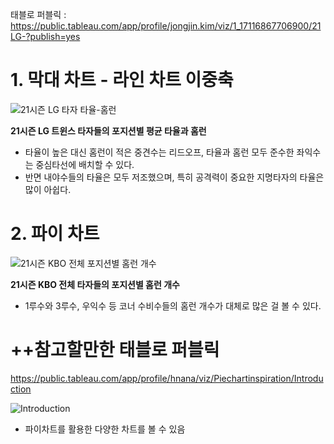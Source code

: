 태블로 퍼블릭 : https://public.tableau.com/app/profile/jongjin.kim/viz/1_17116867706900/21LG-?publish=yes

# 1. 막대 차트 - 라인 차트 이중축

![21시즌 LG 타자 타율-홈런](https://github.com/ToBeWithYouPopcorn/24-1-Visualization-Study/assets/154731662/45933ab9-4555-485c-bf39-cdd8bea87686)

**21시즌 LG 트윈스 타자들의 포지션별 평균 타율과 홈런**
- 타율이 높은 대신 홈런이 적은 중견수는 리드오프, 타율과 홈런 모두 준수한 좌익수는 중심타선에 배치할 수 있다.
- 반면 내야수들의 타율은 모두 저조했으며, 특히 공격력이 중요한 지명타자의 타율은 많이 아쉽다.

# 2. 파이 차트

![21시즌 KBO 전체 포지션별 홈런 개수](https://github.com/ToBeWithYouPopcorn/24-1-Visualization-Study/assets/154731662/9484f931-c73f-44fe-8467-916541c39abf)

**21시즌 KBO 전체 타자들의 포지션별 홈런 개수**
- 1루수와 3루수, 우익수 등 코너 수비수들의 홈런 개수가 대체로 많은 걸 볼 수 있다.

# ++참고할만한 태블로 퍼블릭

https://public.tableau.com/app/profile/hnana/viz/Piechartinspiration/Introduction

![Introduction](https://github.com/ToBeWithYouPopcorn/24-1-Visualization-Study/assets/154731662/fefa354a-08ee-4e08-b02a-8cae956d6cb5)

- 파이차트를 활용한 다양한 차트를 볼 수 있음
